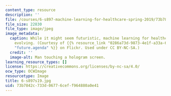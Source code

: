 ```yaml
---
content_type: resource
description: ''
file: /courses/6-s897-machine-learning-for-healthcare-spring-2019/73b7842c733d06776ceff964880a0e41_6-s897s19.jpg
file_size: 22830
file_type: image/jpeg
image_metadata:
  caption: While it might seem futuristic, machine learning for healthcare is rapidly
    evolving. (Courtesy of {{% resource_link "0286a73d-9873-4e1f-a33a-63b774cbce11"
    "future.agenda" %}} on Flickr. Used under CC BY-NC-SA.)
  credit: ''
  image-alt: Man touching a hologram screen.
learning_resource_types: []
license: https://creativecommons.org/licenses/by-nc-sa/4.0/
ocw_type: OCWImage
resourcetype: Image
title: 6-s897s19.jpg
uid: 73b7842c-733d-0677-6cef-f964880a0e41
---
```


